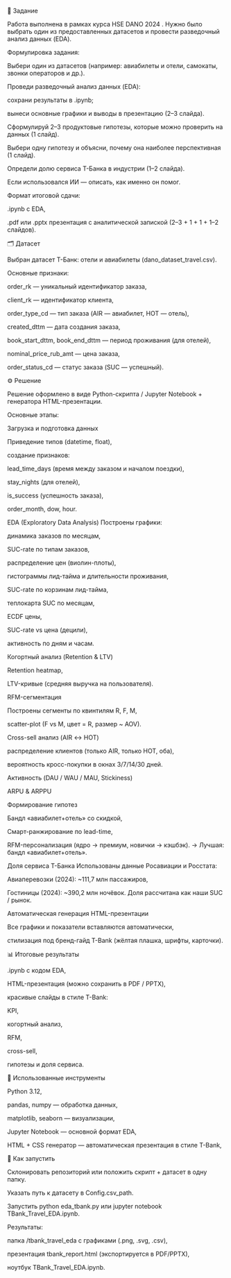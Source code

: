 📌 Задание

Работа выполнена в рамках курса HSE DANO 2024
.
Нужно было выбрать один из предоставленных датасетов и провести разведочный анализ данных (EDA).

Формулировка задания:

Выбери один из датасетов (например: авиабилеты и отели, самокаты, звонки операторов и др.).

Проведи разведочный анализ данных (EDA):

сохрани результаты в .ipynb;

вынеси основные графики и выводы в презентацию (2–3 слайда).

Сформулируй 2–3 продуктовые гипотезы, которые можно проверить на данных (1 слайд).

Выбери одну гипотезу и объясни, почему она наиболее перспективная (1 слайд).

Определи долю сервиса Т-Банка в индустрии (1–2 слайда).

Если использовался ИИ — описать, как именно он помог.

Формат итоговой сдачи:

.ipynb с EDA,

.pdf или .pptx презентация с аналитической запиской (2–3 + 1 + 1 + 1–2 слайдов).

🗂 Датасет

Выбран датасет Т-Банк: отели и авиабилеты (dano_dataset_travel.csv).

Основные признаки:

order_rk — уникальный идентификатор заказа,

client_rk — идентификатор клиента,

order_type_cd — тип заказа (AIR — авиабилет, HOT — отель),

created_dttm — дата создания заказа,

book_start_dttm, book_end_dttm — период проживания (для отелей),

nominal_price_rub_amt — цена заказа,

order_status_cd — статус заказа (SUC — успешный).

⚙️ Решение

Решение оформлено в виде Python-скрипта / Jupyter Notebook + генератора HTML-презентации.

Основные этапы:

Загрузка и подготовка данных

Приведение типов (datetime, float),

создание признаков:

lead_time_days (время между заказом и началом поездки),

stay_nights (для отелей),

is_success (успешность заказа),

order_month, dow, hour.

EDA (Exploratory Data Analysis)
Построены графики:

динамика заказов по месяцам,

SUC-rate по типам заказов,

распределение цен (виолин-плоты),

гистограммы лид-тайма и длительности проживания,

SUC-rate по корзинам лид-тайма,

теплокарта SUC по месяцам,

ECDF цены,

SUC-rate vs цена (децили),

активность по дням и часам.

Когортный анализ (Retention & LTV)

Retention heatmap,

LTV-кривые (средняя выручка на пользователя).

RFM-сегментация

Построены сегменты по квинтилям R, F, M,

scatter-plot (F vs M, цвет = R, размер ~ AOV).

Cross-sell анализ (AIR ↔ HOT)

распределение клиентов (только AIR, только HOT, оба),

вероятность кросс-покупки в окнах 3/7/14/30 дней.

Активность (DAU / WAU / MAU, Stickiness)

ARPU & ARPPU

Формирование гипотез

Бандл «авиабилет+отель» со скидкой,

Смарт-ранжирование по lead-time,

RFM-персонализация (ядро → премиум, новички → кэшбэк).
→ Лучшая: бандл «авиабилет+отель».

Доля сервиса Т-Банка
Использованы данные Росавиации и Росстата:

Авиаперевозки (2024): ~111,7 млн пассажиров,

Гостиницы (2024): ~390,2 млн ночёвок.
Доля рассчитана как наши SUC / рынок.

Автоматическая генерация HTML-презентации

Все графики и показатели вставляются автоматически,

стилизация под бренд-гайд T-Bank (жёлтая плашка, шрифты, карточки).

📊 Итоговые результаты

.ipynb с кодом EDA,

HTML-презентация (можно сохранить в PDF / PPTX),

красивые слайды в стиле T-Bank:

KPI,

когортный анализ,

RFM,

cross-sell,

гипотезы и доля сервиса.

🧰 Использованные инструменты

Python 3.12,

pandas, numpy — обработка данных,

matplotlib, seaborn — визуализации,

Jupyter Notebook — основной формат EDA,

HTML + CSS генератор — автоматическая презентация в стиле T-Bank,

🚀 Как запустить

Склонировать репозиторий или положить скрипт + датасет в одну папку.

Указать путь к датасету в Config.csv_path.

Запустить python eda_tbank.py или jupyter notebook TBank_Travel_EDA.ipynb.

Результаты:

папка /tbank_travel_eda с графиками (.png, .svg, .csv),

презентация tbank_report.html (экспортируется в PDF/PPTX),

ноутбук TBank_Travel_EDA.ipynb.
